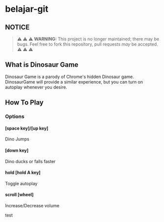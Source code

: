 # belajar-git
## NOTICE
> :warning: :warning: :warning: **WARNING:** This project is no longer maintained; there may be bugs. Feel free to fork this repository, pull requests *may* be accepted. :warning: :warning: :warning:

## What is Dinosaur Game
Dinosaur Game is a parody of Chrome's hidden Dinosaur game. DinosaurGame will provide a similar experience, but you can turn on autoplay whenever you desire.

## How To Play
### Options
#### [space key]/[up key]
Dino Jumps
#### [down key]
Dino ducks or falls faster
#### hold [hold A key]
Toggle autoplay
#### scroll [wheel]
Increase/Decrease volume


test
